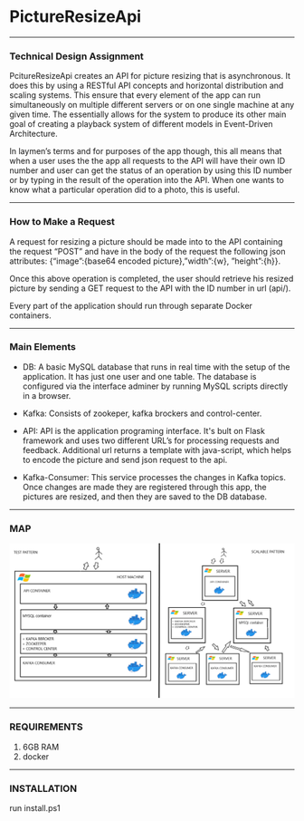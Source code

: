 # PictureResizeApi
***
### Technical Design Assignment

PcitureResizeApi creates an API for picture resizing that is asynchronous. It does this by using a RESTful API concepts and horizontal distribution and scaling systems. This ensure that every element of the app can run simultaneously on multiple different servers or on one single machine at any given time. The essentially allows for the system to produce its other main goal of creating a playback system of different models in Event-Driven Architecture.

In laymen’s terms and for purposes of the app though, this all means that when a user uses the the app all requests to the API will have their own ID number and user can get the status of an operation by using this ID number or by typing in the result of the operation into the API. When one wants to know what a particular operation did to a photo, this is useful. 
***
### How to Make a Request

A request for resizing a picture should be made into to the API containing the request “POST” and have in the body of the request the following json attributes: {“image”:{base64 encoded picture},”width”:{w}, ”height”:{h}}.

Once this above operation is completed, the user should retrieve his resized picture by sending a GET request to the API with the ID number in url (api/<id>).

Every part of the application should run through separate Docker containers.

***
### Main Elements

* DB: A basic MySQL database that runs in real time with the setup of the application. It has just one user and one table. The database is configured via the interface adminer by running MySQL scripts directly in a browser.


* Kafka: Consists of zookeper, kafka brockers and control-center.


* API: API is the application programing interface. It's bult on Flask framework and uses two different URL’s for processing requests and feedback. Additional url returns a template with java-script, which helps to encode the picture and send json request to the api.


* Kafka-Consumer: This service processes the changes in Kafka topics. Once changes are made they are registered through this app, the pictures are resized, and then they are saved to the DB database.

***
### MAP
![visualisation](api_container/static/img/schema.png)

***
### REQUIREMENTS
1. 6GB RAM
2. docker
***
### INSTALLATION
run install.ps1